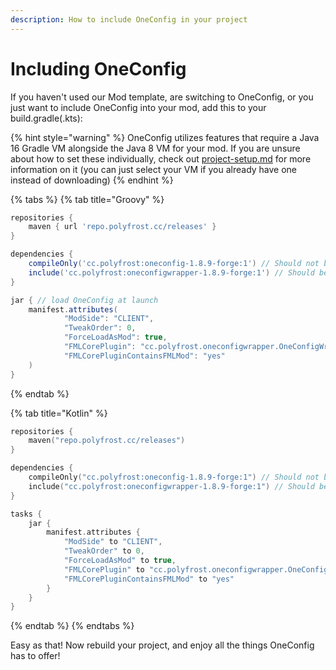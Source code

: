 ```yaml
---
description: How to include OneConfig in your project
---
```


# Including OneConfig

If you haven't used our Mod template, are switching to OneConfig, or you just want to include OneConfig into your mod, add this to your build.gradle(.kts):

{% hint style="warning" %}
OneConfig utilizes features that require a Java 16 Gradle VM alongside the Java 8 VM for your mod. If you are unsure about how to set these individually, check out [project-setup.md](basics/project-setup.md "mention") for more information on it (you can just select your VM if you already have one instead of downloading)
{% endhint %}

{% tabs %}
{% tab title="Groovy" %}
```groovy
repositories {
    maven { url 'repo.polyfrost.cc/releases' }
}

dependencies {
    compileOnly('cc.polyfrost:oneconfig-1.8.9-forge:1') // Should not be included in jar
    include('cc.polyfrost:oneconfigwrapper-1.8.9-forge:1') // Should be included in jar
}

jar { // load OneConfig at launch
    manifest.attributes(
            "ModSide": "CLIENT",
            "TweakOrder": 0,
            "ForceLoadAsMod": true,
            "FMLCorePlugin": "cc.polyfrost.oneconfigwrapper.OneConfigWrapper",
            "FMLCorePluginContainsFMLMod": "yes"
    )
}
```
{% endtab %}

{% tab title="Kotlin" %}
```kts
repositories {
    maven("repo.polyfrost.cc/releases")
}

dependencies {
    compileOnly("cc.polyfrost:oneconfig-1.8.9-forge:1") // Should not be included in jar
    include("cc.polyfrost:oneconfigwrapper-1.8.9-forge:1") // Should be included in jar
}

tasks {
    jar {
        manifest.attributes {
            "ModSide" to "CLIENT",
            "TweakOrder" to 0,
            "ForceLoadAsMod" to true,
            "FMLCorePlugin" to "cc.polyfrost.oneconfigwrapper.OneConfigWrapper",
            "FMLCorePluginContainsFMLMod" to "yes"
        }
    }
}
```
{% endtab %}
{% endtabs %}

Easy as that! Now rebuild your project, and enjoy all the things OneConfig has to offer!
